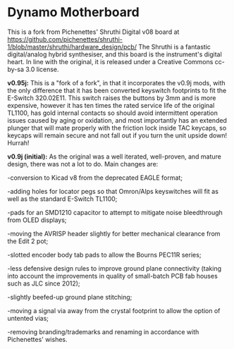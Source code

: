# Dynamo Motherboard

This is a fork from Pichenettes' Shruthi Digital v08 board at https://github.com/pichenettes/shruthi-1/blob/master/shruthi/hardware_design/pcb/ The Shruthi is a fantastic digital/analog hybrid synthesiser, and this board is the instrument's digital heart. In line with the original, it is released under a Creative Commons cc-by-sa 3.0 license. 


<b>v0.95j:</b> This is a "fork of a fork", in that it incorporates the v0.9j mods, with the only difference that it has been converted keyswitch footprints to fit the E-Switch 320.02E11. This switch raises the buttons by 3mm and is more expensive, however it has ten times the rated service life of the original TL1100, has gold internal contacts so should avoid intermittent operation issues caused by aging or oxidation, and most importantly has an extended plunger that will mate properly with the friction lock inside TAC keycaps, so keycaps will remain secure and not fall out if you turn the unit upside down! Hurrah!




<b>v0.9j (initial):</b> As the original was a well iterated, well-proven, and mature design, there was not a lot to do. Main changes are: 

-conversion to Kicad v8 from the deprecated EAGLE format;

-adding holes for locator pegs so that Omron/Alps keyswitches will fit as well as the standard E-Switch TL1100;

-pads for an SMD1210 capacitor to attempt to mitigate noise bleedthrough from OLED displays; 

-moving the AVRISP header slightly for better mechanical clearance from the Edit 2 pot; 

-slotted encoder body tab pads to allow the Bourns PEC11R series;

-less defensive design rules to improve ground plane connectivity (taking into account the improvements in quality of small-batch PCB fab houses such as JLC since 2012);

-slightly beefed-up ground plane stitching;

-moving a signal via away from the crystal footprint to allow the option of untented vias;

-removing branding/trademarks and renaming in accordance with Pichenettes' wishes.
